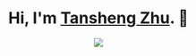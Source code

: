 <h1 align="center">Hi, I'm <a href="mailto:tsuthansing@gmail.com">Tansheng Zhu</a>. 👋 </h1>

<!-- <div align="center"> <img align="center" src="https://github-readme-stats.vercel.app/api/top-langs/?username=acRyan54&layout=compact"> </div> -->
 
<div align="center"> <img src="https://github-readme-streak-stats.herokuapp.com/?user=acRyan54" /> </div>

